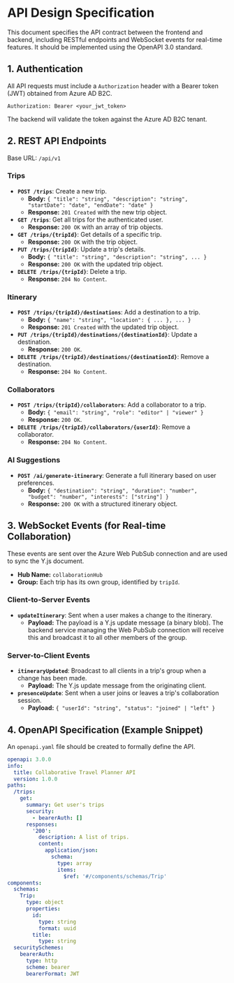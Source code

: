 # API Design Specification

This document specifies the API contract between the frontend and backend, including RESTful endpoints and WebSocket events for real-time features. It should be implemented using the OpenAPI 3.0 standard.

## 1. Authentication

All API requests must include a `Authorization` header with a Bearer token (JWT) obtained from Azure AD B2C.

```
Authorization: Bearer <your_jwt_token>
```

The backend will validate the token against the Azure AD B2C tenant.

## 2. REST API Endpoints

Base URL: `/api/v1`

### Trips

-   **`POST /trips`**: Create a new trip.
    -   **Body:** `{ "title": "string", "description": "string", "startDate": "date", "endDate": "date" }`
    -   **Response:** `201 Created` with the new trip object.
-   **`GET /trips`**: Get all trips for the authenticated user.
    -   **Response:** `200 OK` with an array of trip objects.
-   **`GET /trips/{tripId}`**: Get details of a specific trip.
    -   **Response:** `200 OK` with the trip object.
-   **`PUT /trips/{tripId}`**: Update a trip's details.
    -   **Body:** `{ "title": "string", "description": "string", ... }`
    -   **Response:** `200 OK` with the updated trip object.
-   **`DELETE /trips/{tripId}`**: Delete a trip.
    -   **Response:** `204 No Content`.

### Itinerary

-   **`POST /trips/{tripId}/destinations`**: Add a destination to a trip.
    -   **Body:** `{ "name": "string", "location": { ... }, ... }`
    -   **Response:** `201 Created` with the updated trip object.
-   **`PUT /trips/{tripId}/destinations/{destinationId}`**: Update a destination.
    -   **Response:** `200 OK`.
-   **`DELETE /trips/{tripId}/destinations/{destinationId}`**: Remove a destination.
    -   **Response:** `204 No Content`.

### Collaborators

-   **`POST /trips/{tripId}/collaborators`**: Add a collaborator to a trip.
    -   **Body:** `{ "email": "string", "role": "editor" | "viewer" }`
    -   **Response:** `200 OK`.
-   **`DELETE /trips/{tripId}/collaborators/{userId}`**: Remove a collaborator.
    -   **Response:** `204 No Content`.

### AI Suggestions

-   **`POST /ai/generate-itinerary`**: Generate a full itinerary based on user preferences.
    -   **Body:** `{ "destination": "string", "duration": "number", "budget": "number", "interests": ["string"] }`
    -   **Response:** `200 OK` with a structured itinerary object.

## 3. WebSocket Events (for Real-time Collaboration)

These events are sent over the Azure Web PubSub connection and are used to sync the Y.js document.

-   **Hub Name:** `collaborationHub`
-   **Group:** Each trip has its own group, identified by `tripId`.

### Client-to-Server Events

-   **`updateItinerary`**: Sent when a user makes a change to the itinerary.
    -   **Payload:** The payload is a Y.js update message (a binary blob). The backend service managing the Web PubSub connection will receive this and broadcast it to all other members of the group.

### Server-to-Client Events

-   **`itineraryUpdated`**: Broadcast to all clients in a trip's group when a change has been made.
    -   **Payload:** The Y.js update message from the originating client.
-   **`presenceUpdate`**: Sent when a user joins or leaves a trip's collaboration session.
    -   **Payload:** `{ "userId": "string", "status": "joined" | "left" }`

## 4. OpenAPI Specification (Example Snippet)

An `openapi.yaml` file should be created to formally define the API.

```yaml
openapi: 3.0.0
info:
  title: Collaborative Travel Planner API
  version: 1.0.0
paths:
  /trips:
    get:
      summary: Get user's trips
      security:
        - bearerAuth: []
      responses:
        '200':
          description: A list of trips.
          content:
            application/json:
              schema:
                type: array
                items:
                  $ref: '#/components/schemas/Trip'
components:
  schemas:
    Trip:
      type: object
      properties:
        id: 
          type: string
          format: uuid
        title:
          type: string
  securitySchemes:
    bearerAuth:
      type: http
      scheme: bearer
      bearerFormat: JWT
```

